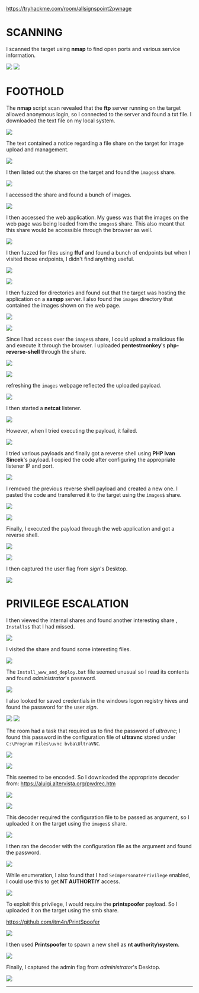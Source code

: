 https://tryhackme.com/room/allsignspoint2pwnage

# SCANNING

I scanned the target using **nmap** to find open ports and various service information.

![](IMAGES/1.png)
![](IMAGES/2.png)

# FOOTHOLD

The **nmap** script scan revealed that the **ftp** server running on the target allowed anonymous login, so I connected to the server and found a txt file. I downloaded the text file on my local system.

![](IMAGES/3.png)

The text contained a notice regarding a file share on the target for image upload and management.

![](IMAGES/4.png)

I then listed out the shares on the target and found the `images$` share.

![](IMAGES/5.png)

I accessed the share and found a bunch of images.

![](IMAGES/6.png)

I then accessed the web application. My guess was that the images on the web page was being loaded from the `images$` share. This also meant that this share would be accessible through the browser as well.

![](IMAGES/7.png)

I then fuzzed for files using **ffuf** and found a bunch of endpoints but when I visited those endpoints, I didn't find anything useful.

![](IMAGES/8.png)

![](IMAGES/9.png)

I then fuzzed for directories and found out that the target was hosting the application on a **xampp** server. I also found the `images` directory that contained the images shown on the web page.

![](IMAGES/10.png)

![](IMAGES/11.png)

Since I had access over the `images$` share, I could upload a malicious file and execute it through the browser. I uploaded **pentestmonkey**'s **php-reverse-shell** through the share.

![](IMAGES/12.png)

![](IMAGES/13.png)

refreshing the `images` webpage reflected the uploaded payload.

![](IMAGES/14.png)

I then started a **netcat** listener.

![](IMAGES/15.png)

However, when I tried executing the payload, it failed.

![](IMAGES/16.png)

I tried various payloads and finally got a reverse shell using **PHP Ivan Sincek**'s payload. I copied the code after configuring the appropriate listener IP and port.

![](IMAGES/17.png)

I removed the previous reverse shell payload and created a new one. I pasted the code and transferred it to the target using the `images$` share.

![](IMAGES/18.png)

![](IMAGES/19.png)

Finally, I executed the payload through the web application and got a reverse shell.

![](IMAGES/20.png)

![](IMAGES/21.png)

I then captured the user flag from *sign*'s Desktop.

![](IMAGES/22.png)

# PRIVILEGE ESCALATION

I then viewed the internal shares and found another interesting share , `Installs$` that I had missed.

![](IMAGES/23.png)

I visited the share and found some interesting files.

![](IMAGES/24.png)

The `Install_www_and_deploy.bat` file seemed unusual so I read its contents and found *administrator*'s password.

![](IMAGES/25.png)

I also looked for saved credentials in the windows logon registry hives and found the password for the user *sign*.

![](IMAGES/26.png)
![](IMAGES/27.png)

The room had a task that required us to find the password of *ultravnc*; I found this password in the configuration file of **ultravnc** stored under `C:\Program Files\uvnc bvba\UltraVNC`.

![](IMAGES/28.png)

![](IMAGES/29.png)

This seemed to be encoded. So I downloaded the appropriate decoder from: https://aluigi.altervista.org/pwdrec.htm

![](IMAGES/30.png)

![](IMAGES/31.png)

This decoder required the configuration file to be passed as argument, so I uploaded it on the target using the `images$` share.

![](IMAGES/32.png)

I then ran the decoder with the configuration file as the argument and found the password.

![](IMAGES/33.png)

While enumeration, I also found that I had `SeImpersonatePrivilege` enabled, I could use this to get **NT AUTHORTIY** access.

![](IMAGES/34.png)

To exploit this privilege, I would require the **printspoofer** payload. So I uploaded it on the target using the smb share.

https://github.com/itm4n/PrintSpoofer

![](IMAGES/35.png)

I then used **Printspoofer** to spawn a new shell as **nt authority\system**.

![](IMAGES/36.png)

Finally, I captured the admin flag from *administrator*'s Desktop.

![](IMAGES/37.png)

---
